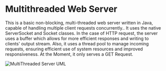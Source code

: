 # Multithreaded Web Server
This is a basic non-blocking, multi-threaded web server written in Java, capable of handling multiple client requests concurrently.. It uses the native ServerSocket and Socket classes. In the case of HTTP request, the server uses a buffer which allows for more efficient responses and writing to clients' output stream. Also, it uses a thread pool to manage incoming requests, ensuring efficient use of system resources and improved responsiveness. At the Moment, it only serves a GET Request.

![MultiThreaded Server UML](https://github.com/user-attachments/assets/57854008-7ddf-4ce6-957d-8b7f30046f00)

